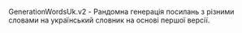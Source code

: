 GenerationWordsUk.v2 - Рандомна генерація посилань з різними словами на український словник на основі першої версії.
